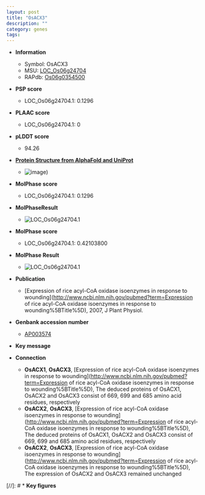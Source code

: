 ```yaml
---
layout: post
title: "OsACX3"
description: ""
category: genes
tags: 
---
```


* **Information**  
    + Symbol: OsACX3  
    + MSU: [LOC_Os06g24704](http://rice.plantbiology.msu.edu/cgi-bin/ORF_infopage.cgi?orf=LOC_Os06g24704)  
    + RAPdb: [Os06g0354500](http://rapdb.dna.affrc.go.jp/viewer/gbrowse_details/irgsp1?name=Os06g0354500)  

* **PSP score**  
    + LOC_Os06g24704.1: 0.1296 

* **PLAAC score**  
    + LOC_Os06g24704.1: 0 

* **pLDDT score**
    + 94.26

* **[Protein Structure from AlphaFold and UniProt](https://www.uniprot.org/uniprotkb/Q69XR7/entry#structure)**
    + ![image](https://ricepsp.github.io/images/Q6/AF-Q69XR7-F1.png))

* **MolPhase score**
    + LOC_Os06g24704.1: 0.1296

* **MolPhaseResult**
    + ![LOC_Os06g24704.1](https://ricepsp.github.io/pictures/LOC_Os06g/LOC_Os06g24704.1.png)

* **MolPhase score**
    + LOC_Os06g24704.1: 0.42103800

* **MolPhase Result**
    + ![LOC_Os06g24704.1](https://304243504.github.io/Pictures/LOC_Os06g/LOC_Os06g24704.1.png)

* **Publication**  
    + [Expression of rice acyl-CoA oxidase isoenzymes in response to wounding](http://www.ncbi.nlm.nih.gov/pubmed?term=Expression of rice acyl-CoA oxidase isoenzymes in response to wounding%5BTitle%5D), 2007, J Plant Physiol.

* **Genbank accession number**  
    + [AP003574](http://www.ncbi.nlm.nih.gov/nuccore/AP003574)

* **Key message**  

* **Connection**  
    + __OsACX1__, __OsACX3__, [Expression of rice acyl-CoA oxidase isoenzymes in response to wounding](http://www.ncbi.nlm.nih.gov/pubmed?term=Expression of rice acyl-CoA oxidase isoenzymes in response to wounding%5BTitle%5D), The deduced proteins of OsACX1, OsACX2 and OsACX3 consist of 669, 699 and 685 amino acid residues, respectively
    + __OsACX2__, __OsACX3__, [Expression of rice acyl-CoA oxidase isoenzymes in response to wounding](http://www.ncbi.nlm.nih.gov/pubmed?term=Expression of rice acyl-CoA oxidase isoenzymes in response to wounding%5BTitle%5D), The deduced proteins of OsACX1, OsACX2 and OsACX3 consist of 669, 699 and 685 amino acid residues, respectively
    + __OsACX2__, __OsACX3__, [Expression of rice acyl-CoA oxidase isoenzymes in response to wounding](http://www.ncbi.nlm.nih.gov/pubmed?term=Expression of rice acyl-CoA oxidase isoenzymes in response to wounding%5BTitle%5D), The expression of OsACX2 and OsACX3 remained unchanged

[//]: # * **Key figures**  


